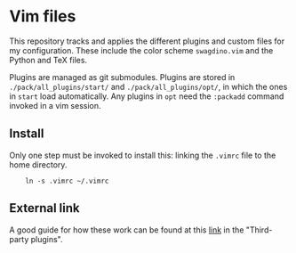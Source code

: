 # Vim files
This repository tracks and applies the different plugins and custom files for my configuration.
These include the color scheme `swagdino.vim` and the Python and TeX files.

Plugins are managed as git submodules.
Plugins are stored in `./pack/all_plugins/start/` and `./pack/all_plugins/opt/`, in which the ones in `start` load automatically.
Any plugins in `opt` need the `:packadd` command invoked in a vim session.

## Install
Only one step must be invoked to install this: linking the `.vimrc` file to the home directory.
```
	ln -s .vimrc ~/.vimrc
```

## External link
A good guide for how these work can be found at this [link](https://begriffs.com/posts/2019-07-19-history-use-vim.html?hn=3) in the "Third-party plugins".

